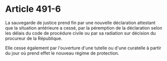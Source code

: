 # Article 491-6

La sauvegarde de justice prend fin par une nouvelle déclaration attestant que la situation antérieure a cessé, par la péremption de la déclaration selon les délais du code de procédure civile ou par sa radiation sur décision du procureur de la République.

Elle cesse également par l'ouverture d'une tutelle ou d'une curatelle à partir du jour où prend effet le nouveau régime de protection.
